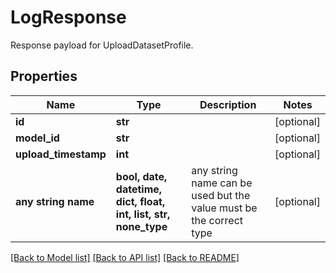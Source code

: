 # LogResponse

Response payload for UploadDatasetProfile.

## Properties
Name | Type | Description | Notes
------------ | ------------- | ------------- | -------------
**id** | **str** |  | [optional] 
**model_id** | **str** |  | [optional] 
**upload_timestamp** | **int** |  | [optional] 
**any string name** | **bool, date, datetime, dict, float, int, list, str, none_type** | any string name can be used but the value must be the correct type | [optional]

[[Back to Model list]](../README.md#documentation-for-models) [[Back to API list]](../README.md#documentation-for-api-endpoints) [[Back to README]](../README.md)


